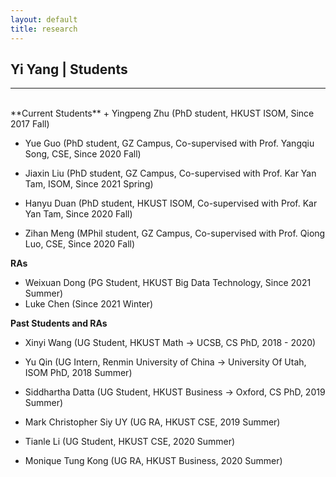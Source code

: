 ```yaml
---
layout: default
title: research
---
```


## Yi Yang | Students

* * *
<br>
**Current Students** 
+ Yingpeng Zhu (PhD student, HKUST ISOM, Since 2017 Fall)

+ Yue Guo (PhD student, GZ Campus, Co-supervised with Prof. Yangqiu Song, CSE, Since 2020 Fall)

+ Jiaxin Liu (PhD student, GZ Campus, Co-supervised with Prof. Kar Yan Tam, ISOM, Since 2021 Spring)

+ Hanyu Duan (PhD student, HKUST ISOM, Co-supervised with Prof. Kar Yan Tam, Since 2020 Fall)

+ Zihan Meng (MPhil student, GZ Campus, Co-supervised with Prof. Qiong Luo, CSE, Since 2020 Fall)

**RAs**

+ Weixuan Dong (PG Student, HKUST Big Data Technology, Since 2021 Summer)
+ Luke Chen (Since 2021 Winter)


**Past Students and RAs** 
+ Xinyi Wang (UG Student, HKUST Math -> UCSB, CS PhD, 2018 - 2020)

+ Yu Qin (UG Intern, Renmin University of China -> University Of Utah, ISOM PhD, 2018 Summer)

+ Siddhartha Datta (UG Student, HKUST Business -> Oxford, CS PhD, 2019 Summer)

+ Mark Christopher Siy UY (UG RA, HKUST CSE, 2019 Summer)

+ Tianle Li (UG Student, HKUST CSE, 2020 Summer)

+ Monique Tung Kong (UG RA, HKUST Business, 2020 Summer)

